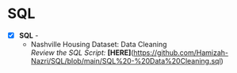 # SQL

- [x] **SQL** - 
  - Nashville Housing Dataset: Data Cleaning <br />
*Review the SQL Script:* **[HERE]**(https://github.com/Hamizah-Nazri/SQL/blob/main/SQL%20-%20Data%20Cleaning.sql)<br />

